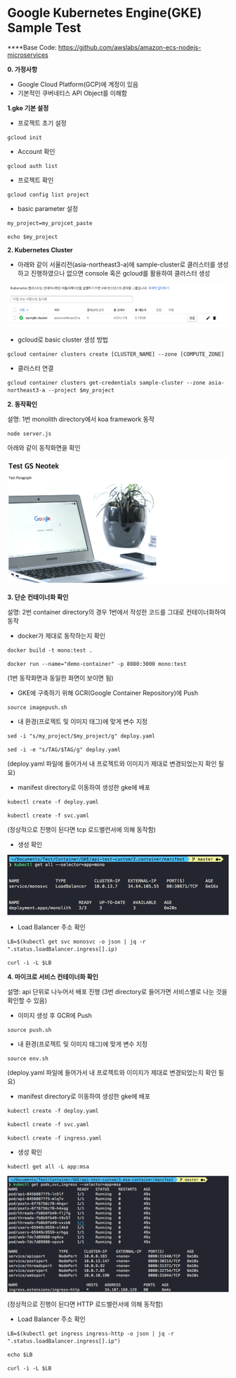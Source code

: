 # Google Kubernetes Engine(GKE) Sample Test



****Base Code: https://github.com/awslabs/amazon-ecs-nodejs-microservices



**0. 가정사항**

* Google Cloud Platform(GCP)에 계정이 있음
* 기본적인 쿠버네티스 API Object를 이해함

  

**1.gke 기본 설정**

* 프로젝트 초기 설정

`gcloud init`

* Account 확인

`gcloud auth list`

* 프로젝트 확인

`gcloud config list project`

* basic parameter 설정

`my_project=my_projcet_paste`

`echo $my_project`

  

**2. Kubernetes Cluster**

* 아래와 같이 서울리전(asia-northeast3-a)에 sample-cluster로 클러스터를 생성하고 진행하였으나 없으면 console 혹은 gcloud를 활용하여 클러스터 생성

![demo](./images/gke-cluster.png)

* gcloud로 basic cluster 생성 방법

`gcloud container clusters create [CLUSTER_NAME] --zone [COMPUTE_ZONE]`

* 클러스터 연결

`gcloud container clusters get-credentials sample-cluster --zone asia-northeast3-a --project $my_project`

  

**2. 동작확인**

설명: 1번 monolith directory에서 koa framework 동작

`node server.js`

아래와 같이 동작화면을 확인

![demo](./images/demo.png)

  

**3. 단순 컨테이너화 확인**

설명: 2번 container directory의 경우 1번에서 작성한 코드를 그대로 컨테이너화하여 동작

* docker가 제대로 동작하는지 확인

`docker build -t mono:test .`

`docker run --name="demo-container" -p 8080:3000 mono:test`

(1번 동작화면과 동일한 화면이 보이면 됨)

* GKE에 구축하기 위해 GCR(Google Container Repository)에 Push

`source imagepush.sh`

* 내 환경(프로젝트 및 이미지 태그)에 맞게 변수 지정

`sed -i "s/my_project/$my_project/g" deploy.yaml`

`sed -i -e "s/TAG/$TAG/g" deploy.yaml`

(deploy.yaml 파일에 들어가서 내 프로젝트와 이미지가 제대로 변경되었는지 확인 필요)

* manifest directory로 이동하여 생성한 gke에 배포

`kubectl create -f deploy.yaml`

`kubectl create -f svc.yaml`

(정상적으로 진행이 된다면 tcp 로드밸런서에 의해 동작함)

* 생성 확인

![mono](./images/mono-component.png)

* Load Balancer 주소 확인

`LB=$(kubectl get svc monosvc -o json | jq -r ".status.loadBalancer.ingress[].ip)`

`curl -i -L $LB`

  

**4. 마이크로 서비스 컨테이너화 확인**

설명: api 단위로 나누어서 배포 진행 (3번 directory로 들어가면 서비스별로 나눈 것을 확인할 수 있음)

* 이미지 생성 후 GCR에 Push

`source push.sh`

* 내 환경(프로젝트 및 이미지 태그)에 맞게 변수 지정

`source env.sh`

(deploy.yaml 파일에 들어가서 내 프로젝트와 이미지가 제대로 변경되었는지 확인 필요)

* manifest directory로 이동하여 생성한 gke에 배포

`kubectl create -f deploy.yaml`

`kubectl create -f svc.yaml`

`kubectl create -f ingress.yaml` 

* 생성 확인

`kubectl get all -L app:msa`

![msa](./images/msa-component.png)

(정상적으로 진행이 된다면 HTTP 로드밸런서에 의해 동작함)

* Load Balancer 주소 확인

`LB=$(kubectl get ingress ingress-http -o json | jq -r ".status.loadBalancer.ingress[].ip")`

`echo $LB`

`curl -i -L $LB`